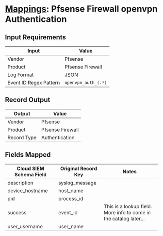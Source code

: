 # [Mappings](README.md): Pfsense Firewall openvpn Authentication

## Input Requirements

|Input|Value|
|-----|-----|
|Vendor|Pfsense|
|Product|Pfsense Firewall|
|Log Format|JSON|
|Event ID Regex Pattern|`openvpn_auth_(.*)`|

## Record Output

|Output|Value|
|------|-----|
|Vendor|Pfsense|
|Product|Pfsense Firewall|
|Record Type|Authentication|

## Fields Mapped

|Cloud SIEM Schema Field|Original Record Key|Notes|
|-----------------------|-------------------|-----|
|description|syslog_message||
|device_hostname|host_name||
|pid|process_id||
|success|event_id|This is a lookup field. More info to come in the catalog later...|
|user_username|user_name||

